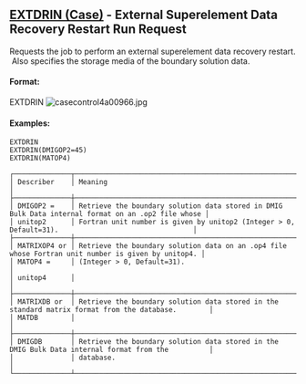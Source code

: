 ## [EXTDRIN (Case)](https://help.hexagonmi.com/bundle/MSC_Nastran_2022.4/page/Nastran_Combined_Book/qrg/casecontrol4a/TOC.EXTDRIN.Case.xhtml) - External Superelement Data Recovery Restart Run Request

Requests the job to perform an external superelement data recovery restart.  Also specifies the storage media of the boundary solution data.

#### Format:

EXTDRIN ![casecontrol4a00966.jpg](https://help-be.hexagonmi.com/bundle/MSC_Nastran_2022.4/page/Nastran_Combined_Book/qrg/casecontrol4a/../../../assets/casecontrol4a00966.jpg?_LANG=enus)

#### Examples:

```nastran
EXTDRIN
EXTDRIN(DMIGOP2=45)
EXTDRIN(MATOP4)
```

```text
┌──────────────┬────────────────────────────────────────────────────────────────────────────────────────────────────┐
│ Describer    │ Meaning                                                                                            │
├──────────────┼────────────────────────────────────────────────────────────────────────────────────────────────────┤
│ DMIGOP2 =    │ Retrieve the boundary solution data stored in DMIG Bulk Data internal format on an .op2 file whose │
│ unitop2      │ Fortran unit number is given by unitop2 (Integer > 0, Default=31).                                 │
├──────────────┼────────────────────────────────────────────────────────────────────────────────────────────────────┤
│ MATRIXOP4 or │ Retrieve the boundary solution data on an .op4 file whose Fortran unit number is given by unitop4. │
│ MATOP4 =     │ (Integer > 0, Default=31).                                                                         │
│ unitop4      │                                                                                                    │
├──────────────┼────────────────────────────────────────────────────────────────────────────────────────────────────┤
│ MATRIXDB or  │ Retrieve the boundary solution data stored in the standard matrix format from the database.        │
│ MATDB        │                                                                                                    │
├──────────────┼────────────────────────────────────────────────────────────────────────────────────────────────────┤
│ DMIGDB       │ Retrieve the boundary solution data stored in the DMIG Bulk Data internal format from the          │
│              │ database.                                                                                          │
└──────────────┴────────────────────────────────────────────────────────────────────────────────────────────────────┘
```
